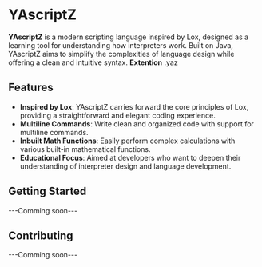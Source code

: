 # YAscriptZ

**YAscriptZ** is a modern scripting language inspired by Lox, designed as a learning tool for understanding how interpreters work. Built on Java, YAscriptZ aims to simplify the complexities of language design while offering a clean and intuitive syntax.
**Extention** .yaz

## Features

- **Inspired by Lox**: YAscriptZ carries forward the core principles of Lox, providing a straightforward and elegant coding experience.
- **Multiline Commands**: Write clean and organized code with support for multiline commands.
- **Inbuilt Math Functions**: Easily perform complex calculations with various built-in mathematical functions.
- **Educational Focus**: Aimed at developers who want to deepen their understanding of interpreter design and language development.

## Getting Started

---Comming soon---

## Contributing

---Comming soon---
